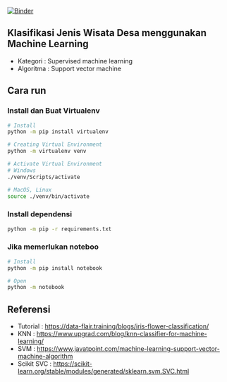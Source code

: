 [![Binder](https://mybinder.org/badge_logo.svg)](https://mybinder.org/v2/gh/alfianisnan26/klasifikasi-dusun/HEAD?labpath=train.ipynb)
## Klasifikasi Jenis Wisata Desa menggunakan Machine Learning
- Kategori  : Supervised machine learning
- Algoritma : Support vector machine
## Cara run
### Install dan Buat Virtualenv
```bash
# Install
python -m pip install virtualenv

# Creating Virtual Environment
python -m virtualenv venv

# Activate Virtual Environment
# Windows
./venv/Scripts/activate

# MacOS, Linux
source ./venv/bin/activate
```
### Install dependensi
```bash
python -m pip -r requirements.txt
```
### Jika memerlukan noteboo
```bash
# Install
python -m pip install notebook

# Open
python -m notebook
```

## Referensi
- Tutorial : https://data-flair.training/blogs/iris-flower-classification/
- KNN : https://www.upgrad.com/blog/knn-classifier-for-machine-learning/
- SVM : https://www.javatpoint.com/machine-learning-support-vector-machine-algorithm
- Scikit SVC : https://scikit-learn.org/stable/modules/generated/sklearn.svm.SVC.html